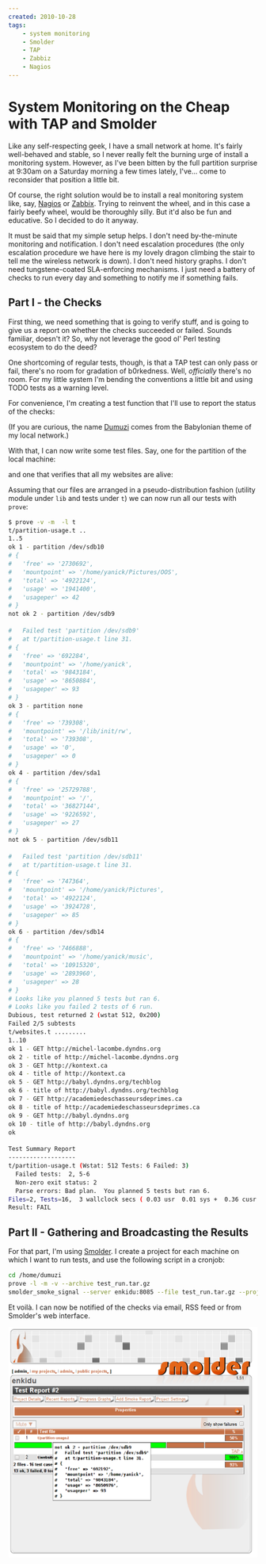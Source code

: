 ```yaml
---
created: 2010-10-28
tags:
    - system monitoring
    - Smolder
    - TAP
    - Zabbiz
    - Nagios
---
```



# System Monitoring on the Cheap with TAP and Smolder

Like any self-respecting geek, I have a small network at home.
It's fairly well-behaved and stable, so I never really felt the burning
urge of install a monitoring system.  However, as I've been bitten by the
full partition surprise at 9:30am on a Saturday morning a few times lately,
I've... come to reconsider that position a little bit.

Of course, the right solution would be to install a real monitoring
system like, say, [Nagios](http://www.nagios.org/) or [Zabbix](http://www.zabbix.com/).
Trying to reinvent the wheel, and in this case a fairly beefy wheel, would be
thoroughly
silly. But it'd also be fun and educative.  So I decided to do it anyway.

It must be said that my simple setup helps.  I don't need by-the-minute
monitoring and notification. I don't need escalation procedures (the only escalation 
procedure we have here is my lovely dragon climbing the
stair to tell me the wireless network is down). I don't need history graphs. 
I don't need tungstene-coated
SLA-enforcing mechanisms. I just need a battery of checks to run every day and
something to notify me if something fails.

## Part I - the Checks

First thing, we need something that is going to verify stuff, and is going to give us
a report on whether the checks succeeded or failed.  Sounds familiar, doesn't
it? So, why not leverage the good ol' Perl testing ecosystem to do the deed?

One shortcoming of regular tests, though, is that a TAP test can only pass or fail,
there's no room for gradation of b0rkedness.  Well, *officially* there's no
room.  For my little system I'm bending the conventions a little bit and using
TODO tests as a warning level.

For convenience, I'm creating a test function that I'll use to report
the status of the checks:

<SnippetFile src="Dumuzi.perl" />

(If you are curious, the name
[Dumuzi](http://www.pantheon.org/articles/d/dumuzi.html) comes from the Babylonian theme of my
local network.)

With that, I can now write some test files.  Say, one for the partition of the
local machine:

<SnippetFile src="partition-usage.perl"/>

and one that verifies that all my websites are alive:

<SnippetFile src="websites.perl"/>

Assuming that our files are arranged in a pseudo-distribution
fashion (utility module under `lib` and tests under `t`)
we can now run all our tests with `prove`:

```bash
$ prove -v -m  -l t
t/partition-usage.t .. 
1..5
ok 1 - partition /dev/sdb10
# {
#   'free' => '2730692',
#   'mountpoint' => '/home/yanick/Pictures/OOS',
#   'total' => '4922124',
#   'usage' => '1941400',
#   'usageper' => 42
# }
not ok 2 - partition /dev/sdb9

#   Failed test 'partition /dev/sdb9'
#   at t/partition-usage.t line 31.
# {
#   'free' => '692284',
#   'mountpoint' => '/home/yanick',
#   'total' => '9843184',
#   'usage' => '8650884',
#   'usageper' => 93
# }
ok 3 - partition none
# {
#   'free' => '739308',
#   'mountpoint' => '/lib/init/rw',
#   'total' => '739308',
#   'usage' => '0',
#   'usageper' => 0
# }
ok 4 - partition /dev/sda1
# {
#   'free' => '25729788',
#   'mountpoint' => '/',
#   'total' => '36827144',
#   'usage' => '9226592',
#   'usageper' => 27
# }
not ok 5 - partition /dev/sdb11

#   Failed test 'partition /dev/sdb11'
#   at t/partition-usage.t line 31.
# {
#   'free' => '747364',
#   'mountpoint' => '/home/yanick/Pictures',
#   'total' => '4922124',
#   'usage' => '3924728',
#   'usageper' => 85
# }
ok 6 - partition /dev/sdb14
# {
#   'free' => '7466888',
#   'mountpoint' => '/home/yanick/music',
#   'total' => '10915320',
#   'usage' => '2893960',
#   'usageper' => 28
# }
# Looks like you planned 5 tests but ran 6.
# Looks like you failed 2 tests of 6 run.
Dubious, test returned 2 (wstat 512, 0x200)
Failed 2/5 subtests 
t/websites.t ......... 
1..10
ok 1 - GET http://michel-lacombe.dyndns.org
ok 2 - title of http://michel-lacombe.dyndns.org
ok 3 - GET http://kontext.ca
ok 4 - title of http://kontext.ca
ok 5 - GET http://babyl.dyndns.org/techblog
ok 6 - title of http://babyl.dyndns.org/techblog
ok 7 - GET http://academiedeschasseursdeprimes.ca
ok 8 - title of http://academiedeschasseursdeprimes.ca
ok 9 - GET http://babyl.dyndns.org
ok 10 - title of http://babyl.dyndns.org
ok

Test Summary Report
-------------------
t/partition-usage.t (Wstat: 512 Tests: 6 Failed: 3)
  Failed tests:  2, 5-6
  Non-zero exit status: 2
  Parse errors: Bad plan.  You planned 5 tests but ran 6.
Files=2, Tests=16,  3 wallclock secs ( 0.03 usr  0.01 sys +  0.36 cusr  0.06 csys =  0.46 CPU)
Result: FAIL
```

## Part II - Gathering and Broadcasting the Results

For that part, I'm using [Smolder](cpan). I create a project for each machine on which I
want to run tests, and use the following script in a cronjob:

```bash
cd /home/dumuzi
prove -l -m -v --archive test_run.tar.gz
smolder_smoke_signal --server enkidu:8085 --file test_run.tar.gz --project `hostname`
```

Et voilà. I can now be notified of the checks via email, RSS feed or from
Smolder's web interface.

<div align="center"><img src="dumuzi.png" /></div>
